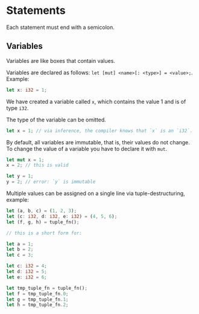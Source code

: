 # Statements

Each statement must end with a semicolon.

## Variables

Variables are like boxes that contain values.

Variables are declared as follows: `let [mut] <name>[: <type>] = <value>;`.
Example:

```rust
let x: i32 = 1;
```

We have created a variable called `x`, which contains the value 1 and is
of type `i32`.

The type of the variable can be omitted.

```rust
let x = 1; // via inference, the compiler knows that `x` is an `i32`.
```

By default, all variables are immutable, that is, their values do not change.
To change the value of a variable you have to declare it with `mut`.

```rust
let mut x = 1;
x = 2; // this is valid

let y = 1;
y = 2; // error: `y` is immutable
```

Multiple values can be assigned on a single line via tuple-destructuring, example:

```rust
let (a, b, c) = (1, 2, 3);
let (c: i32, d: i32, e: i32) = (4, 5, 6);
let (f, g, h) = tuple_fn();

// this is a short form for:

let a = 1;
let b = 2;
let c = 3;

let c: i32 = 4;
let d: i32 = 5;
let e: i32 = 6;

let tmp_tuple_fn = tuple_fn();
let f = tmp_tuple_fn.0;
let g = tmp_tuple_fn.1;
let h = tmp_tuple_fn.2;
```
